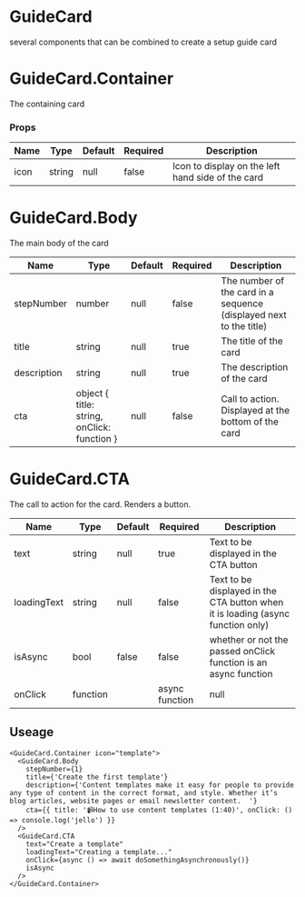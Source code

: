 # GuideCard
several components that can be combined to create a setup guide card
# GuideCard.Container
The containing card
### Props
| Name | Type | Default | Required | Description |
| ---- | ---- | ------- | -------- | ----------- |
| icon | string | null | false | Icon to display on the left hand side of the card |
# GuideCard.Body
The main body of the card

| Name | Type | Default | Required | Description |
| ---- | ---- | ------- | -------- | ----------- |
| stepNumber | number | null | false | The number of the card in a sequence (displayed next to the title) |
| title | string | null | true | The title of the card |
| description | string | null | true | The description of the card |
| cta | object { title: string, onClick: function } | null | false | Call to action. Displayed at the bottom of the card |
# GuideCard.CTA
The call to action for the card. Renders a button.

| Name | Type | Default | Required | Description |
| ---- | ---- | ------- | -------- | ----------- |
| text | string | null | true | Text to be displayed in the CTA button |
| loadingText | string | null | false | Text to be displayed in the CTA button when it is loading (async function only) |
| isAsync | bool | false | false | whether or not the passed onClick function is an async function |
| onClick | function || async function | null | true | A function to be called when the button is clicked |

## Useage
```
<GuideCard.Container icon="template">
  <GuideCard.Body
    stepNumber={1}
    title={'Create the first template'}
    description={'Content templates make it easy for people to provide any type of content in the correct format, and style. Whether it’s blog articles, website pages or email newsletter content.  '}
    cta={{ title: '📹How to use content templates (1:40)', onClick: () => console.log('jello') }}
  />
  <GuideCard.CTA 
    text="Create a template"
    loadingText="Creating a template..."
    onClick={async () => await doSomethingAsynchronously()}
    isAsync
  />
</GuideCard.Container>

```
